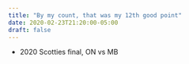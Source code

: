 ```yaml
---
title: "By my count, that was my 12th good point"
date: 2020-02-23T21:20:00-05:00
draft: false
---
```

- 2020 Scotties final, ON vs MB